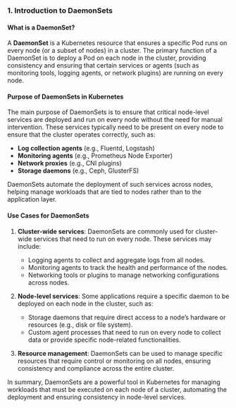 ### **1. Introduction to DaemonSets**

#### **What is a DaemonSet?**
A **DaemonSet** is a Kubernetes resource that ensures a specific Pod runs on every node (or a subset of nodes) in a cluster. The primary function of a DaemonSet is to deploy a Pod on each node in the cluster, providing consistency and ensuring that certain services or agents (such as monitoring tools, logging agents, or network plugins) are running on every node.

#### **Purpose of DaemonSets in Kubernetes**
The main purpose of DaemonSets is to ensure that critical node-level services are deployed and run on every node without the need for manual intervention. These services typically need to be present on every node to ensure that the cluster operates correctly, such as:
- **Log collection agents** (e.g., Fluentd, Logstash)
- **Monitoring agents** (e.g., Prometheus Node Exporter)
- **Network proxies** (e.g., CNI plugins)
- **Storage daemons** (e.g., Ceph, GlusterFS)

DaemonSets automate the deployment of such services across nodes, helping manage workloads that are tied to nodes rather than to the application layer.

#### **Use Cases for DaemonSets**
1. **Cluster-wide services**: DaemonSets are commonly used for cluster-wide services that need to run on every node. These services may include:
   - Logging agents to collect and aggregate logs from all nodes.
   - Monitoring agents to track the health and performance of the nodes.
   - Networking tools or plugins to manage networking configurations across nodes.

2. **Node-level services**: Some applications require a specific daemon to be deployed on each node in the cluster, such as:
   - Storage daemons that require direct access to a node’s hardware or resources (e.g., disk or file system).
   - Custom agent processes that need to run on every node to collect data or provide specific node-related functionalities.

3. **Resource management**: DaemonSets can be used to manage specific resources that require control or monitoring on all nodes, ensuring consistency and compliance across the entire cluster.

In summary, DaemonSets are a powerful tool in Kubernetes for managing workloads that must be executed on each node of a cluster, automating the deployment and ensuring consistency in node-level services.